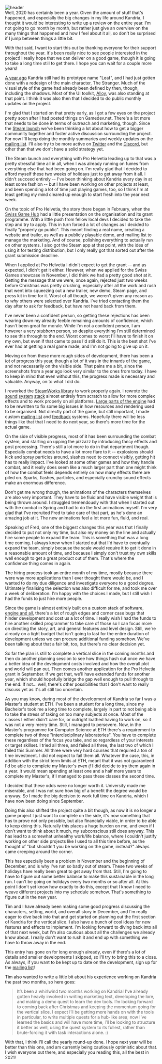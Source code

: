 ![header]()  
Well, 2020 has certainly been a year. Given the amount of stuff that's happened, and especially the big changes in my life around Kandria, I thought it would be interesting to write up a review on the entire year. I'm not going to go month by month, but rather just give an overview on the many things that happened and how I feel about it all, so don't be surprised if I jump between things a little bit.

With that said, I want to start this out by thanking everyone for their support throughout the year. It's been really nice to see people interested in the project! I really hope that we can deliver on a good game, though it is going to take a long time still to get there. I hope you can wait for a couple more years!

[A year ago](https://reader.tymoon.eu/article/379) Kandria still had its prototype name "Leaf", and I had just gotten done with a redesign of the main character, The Stranger. Much of the visual style of the game had already been defined by then, though, including the shadows. Most of the UI toolkit, [Alloy](https://github.com/shirakumo/alloy), was also standing at that point. I think it was also then that I decided to do public monthly updates on the project.

I'm glad that I started on that pretty early, as I got a few eyes on the project pretty soon after I had posted things on Gamedev.net. There's a lot more that needs to be done in terms of outreach and marketing, though. Since the [Steam launch](https://store.steampowered.com/app/1261430/Kandria/) we've been thinking a lot about how to get a bigger community together and foster active discussion surrounding the project. For now I'll keep doing the monthly summaries and weekly updates on the [mailing list](https://kandria.com/#subscribe). I'll also try to be more active on [Twitter](https://twitter.com/shinmera) and the [Discord](https://discord.gg/WNTygau), but other than that we don't have a solid strategy yet.

The Steam launch and everything with Pro Helvetia leading up to that was a pretty stressful time all in all, when I was already running on fumes from everything else that had been going on. I'm really glad that I decided to afford myself these two weeks of holidays just to get away from it all. I didn't succeed entirely -- I've been thinking about Kandria every day in at least some fashion -- but I have been working on other projects at least, and been spending a lot of time just playing games, too, so I think I'm at least getting my mind cleared up enough to start fresh into the year next week.

On the topic of Pro Helvetia, the story there began in February, when the [Swiss Game Hub](http://www.swissgamehub.com) had a little presentation on the organisation and its grant programme. With a little push from fellow local devs I decided to take the step and try to apply. This in turn forced a lot of changes as I decided to finally "properly go public". This meant finding a real name, creating a website and trailer, as well as a publicly playable demo, and mailing list to manage the marketing. And of course, polishing everything to actually run on other systems. I also got the Steam app at that point, with the idea of using it for testing distribution, but I only really got that sorted out after the grant submission deadline.

When I applied at Pro Helvetia I didn't expect to get the grant -- and as expected, I didn't get it either. However, when we applied for the Swiss Games showcase in November, I did think we had a pretty good shot at it. Getting the message that we were, once again, rejected just two weeks before Christmas was pretty crushing, especially after all the work and rush that went into squeezing out a new trailer, new demo, Steam page, and press kit in time for it. Worst of all though, we weren't given any reason as to *why* others were selected over Kandria. I've tried contacting them the day after to ask for feedback, but have not heard back from them.

I've never been a confident person, so getting these rejections has been wearing down my already feeble remaining amounts of confidence, which hasn't been great for morale. While I'm not a confident person, I am however a very *stubborn* person, so despite everything I'm still determined to see this through to the end. Worst comes to worst I'll have to finish it on my own, but even if that came to pass I'd still do it. This is the best shot I've ever had at getting a real game made, and I'm not going to give up on it.

Moving on from these more rough sides of development, there has been a *lot* of progress this year, though a lot of it was in the innards of the game, and not necessarily on the visible side. That pains me a bit, since the screenshots from a year ago look very similar to the ones from today. I have to keep in mind that even without this, the progress made is necessary and valuable. Anyway, on to what I did do.

I reworked the [SteamWorks library](https://github.com/shinmera/cl-steamworks) to work properly again. I rewrote the [sound](https://github.com/shirakumo/libmixed) [system](https://github.com/shirakumo/cl-steamworks) [stack](https://github.com/shirakumo/harmony) almost entirely from scratch to allow for more complex effects and to work properly on all platforms. [Large parts of the engine](https://reader.tymoon.eu/article/385) had to be rewritten to fix some big issues in how resources and rendering used to be organised. Not directly part of the game, but still important, I made custom [mailing list](https://github.com/shirakumo/courier) and [feedback](https://github.com/shirakumo/feedback) systems. Hopefully there will be less things like that that I need to do next year, so there's more time for the actual game.

On the side of visible progress, most of it has been surrounding the combat system, and starting on upping the pizzazz by introducing fancy effects and post processing. There's still a lot more to do in that department though. Especially combat needs to have a lot more flare to it -- explosions should kick and spray particles around, slashes need to connect visibly, getting hit has to really impact. I've looked at some other games and how they handle combat, and it really does seem like a much larger part than one might think of how the combat feels depends entirely on how many effects there are piled on. Sparks, flashes, particles, and especially crunchy sound effects make an enormous difference.

Don't get me wrong though, the animations of the characters themselves are also very important. They have to be fluid and have visible weight that is being thrown around. I struggled tremendously with that when I started out with the combat in Spring and had to do the first animations myself. I'm very glad that I've recruited Fred to take care of that part, as he's done an amazing job at it. The new animations feel a lot more fun, fluid, and real.

Speaking of Fred, one of the biggest changes this year was that I finally decided to put not only my time, but also my money on the line and actually hire some people to expand the team. This is something that was a long time coming. I always knew when I started out that I'd have to eventually expand the team, simply because the scale would require it to get it done in a reasonable amount of time, and because I simply don't trust my own skills well enough to get a great product out of them. That's where the confidence thing comes in again.

The hiring process took an entire month of my time, mostly because there were way more applications than I ever thought there would be, and I wanted to do my due diligence and investigate everyone to a good degree. Ultimately finalising the selection was also difficult for me, and took me over a week of deliberation. I'm happy with the choices I made, but I still wish I had the funds to just hire more people.

Since the game is almost entirely built on a custom stack of software, [engine and all](https://github.com/shirakumo/trial), there's a lot of rough edges and corner case bugs that hinder development and cost us a lot of time. I really wish I had the funds to hire another skilled programmer to take care of those so I can focus more on directing the story, art, and general features and level design. Still, we're already on a tight budget that isn't going to last for the entire duration of development unless we can procure additional funding somehow. We've been talking about that a fair bit, too, but there's no clear decision yet.

So far the plan is still to complete a vertical slice in the coming months and then do another planning session to see how things hash out once we have a better idea of the development costs involved and how the overall plot and world will pan out. Then comes another application for the Pro Helvetia grant in September. If we get that, we'll have extended funds for another year, which should hopefully bridge the gap well enough to pull through to the end. If not... well, there's other possibilities that I don't want to really discuss yet as it's all still too uncertain.

As you may know, during most of the development of Kandria so far I was a Master's student at ETH. I've been a student for a long time, since my Bachelor's took me a long time to complete, largely in part to not being able to take the stress of taking on too many subjects at once. Most of the classes I either didn't care for, or outright loathed having to work on, so it was not a very merry time. Still, I managed to persevere. Now, in the Master's programme for Computer Science at ETH there's a requirement to complete two of three "interdisciplinary laboratories". You have to complete these regardless of the focus you take, and so regardless of your interests or target skillset. I tried all three, and failed all three, the last two of which I failed this Summer. All three were very hard courses that required a ton of time investment. I did not expect to fail them all. Whatever the case, this, in addition with the strict term limits at ETH, meant that it was not guaranteed I'd be able to complete my Master's *even if* I did decide to try them again in a year. It would mean spending at least one and a half more years to complete my Master's, if I managed to pass these classes the second time.

I decided that these odds were no longer worth it. University made me miserable, and I was not sure how big of a benefit the degree would be anyway. So I made the big decision to work full time on Kandria, which I have now been doing since September.

Doing this also shifted the project quite a bit though, as now it is no longer a game project I just want to complete on the side, it's now something that has to prove not only possible, but also financially viable, in order to be able to keep doing this. Naturally this places a huge burden on me, and even if I don't want to think about it much, my subconscious still does anyway. This has lead to a somewhat unhealthy work/life balance, where I couldn't justify working on other side projects like I used to all this time before, as the thought of "but shouldn't you be working on the game, instead?" always came creeping around the corner.

This has especially been a problem in November and the beginning of December, and is why I've run so badly out of steam. These two weeks of holidays have really been great to get away from that. Still, I'm going to have to figure out some better balance to make this sustainable in the long run. I can't be going on holidays every two months or so after all. At this point I don't yet know how exactly to do this, except that I know I need to weave different projects into my schedule somehow. That's something to figure out in the new year.

Tim and I have already been making some good progress discussing the characters, setting, world, and overall story in December, and I'm really eager to dive back into that and get started on planning out the first section of Kandria for the vertical slice. I also have a bunch of cool ideas for new features and effects to implement. I'm looking forward to diving back into all of that next week, but I'm also cautious about all the challenges we already know about. I really don't want to rush it and end up with something we have to throw away in the end.

This entry has gone on for long enough already, even if there's a lot of details and smaller developments I skipped, so I'll try to bring this to a close. As always, if you want to be kept up to date on the development, sign up for the [mailing list](https://kandria.com/#subscribe)!

Tim also wanted to write a little bit about his experience working on Kandria the past two months, so here goes:

> It’s been a whirlwind two months working on Kandria! I’ve already gotten heavily involved in writing marketing text, developing the lore, and making a demo quest to learn the dev tools. I’m looking forward to coming back after Christmas and keeping the momentum going for the vertical slice. I expect I’ll be getting more hands on with the tools in particular, to write multiple quests for a hub-like area; now I’ve learned the basics and will have more time, I’ll be looking to structure it better as well, using the quest system to its fullest, rather than brute-forcing it with task interactions alone. :)

With that, I think I'll call the yearly round-up done. I hope next year will be better than this one, and am currently being cautiously optimistic about that. I wish everyone out there, and especially you reading this, all the best in 2021!
